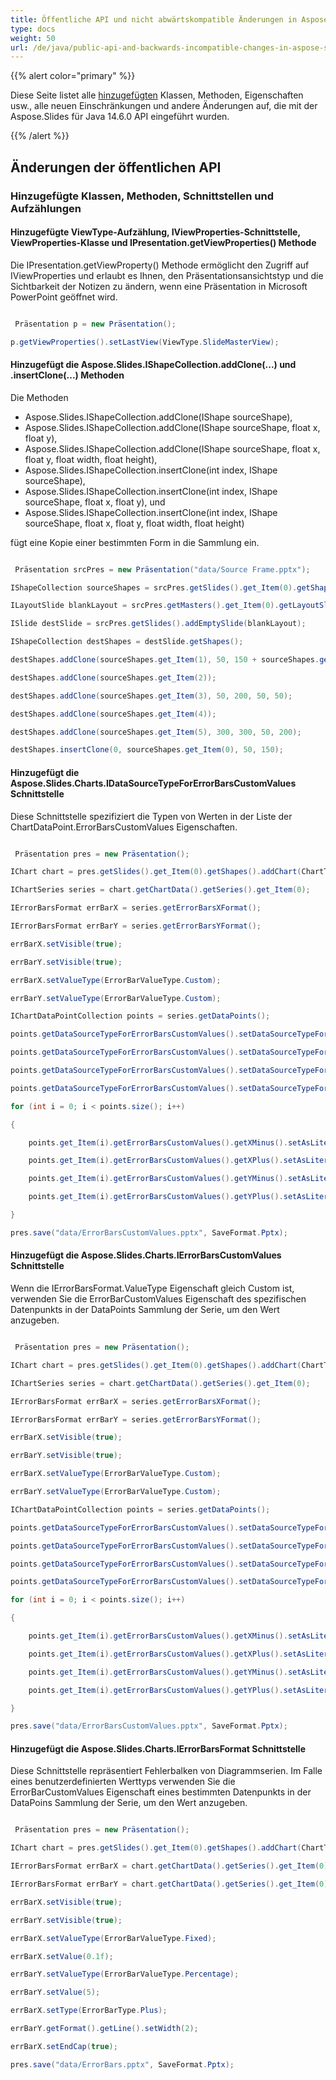 ```yaml
---
title: Öffentliche API und nicht abwärtskompatible Änderungen in Aspose.Slides für Java 14.6.0
type: docs
weight: 50
url: /de/java/public-api-and-backwards-incompatible-changes-in-aspose-slides-for-java-14-6-0/
---
```


{{% alert color="primary" %}} 

Diese Seite listet alle [hinzugefügten](/slides/de/java/public-api-and-backwards-incompatible-changes-in-aspose-slides-for-java-14-6-0/) Klassen, Methoden, Eigenschaften usw., alle neuen Einschränkungen und andere Änderungen auf, die mit der Aspose.Slides für Java 14.6.0 API eingeführt wurden.

{{% /alert %}} 
## **Änderungen der öffentlichen API**
### **Hinzugefügte Klassen, Methoden, Schnittstellen und Aufzählungen**
#### **Hinzugefügte ViewType-Aufzählung, IViewProperties-Schnittstelle, ViewProperties-Klasse und IPresentation.getViewProperties() Methode**
Die IPresentation.getViewProperty() Methode ermöglicht den Zugriff auf IViewProperties und erlaubt es Ihnen, den Präsentationsansichtstyp und die Sichtbarkeit der Notizen zu ändern, wenn eine Präsentation in Microsoft PowerPoint geöffnet wird.

``` java

 Präsentation p = new Präsentation();

p.getViewProperties().setLastView(ViewType.SlideMasterView);

```
#### **Hinzugefügt die Aspose.Slides.IShapeCollection.addClone(...) und .insertClone(...) Methoden**
Die Methoden

- Aspose.Slides.IShapeCollection.addClone(IShape sourceShape),
- Aspose.Slides.IShapeCollection.addClone(IShape sourceShape, float x, float y),
- Aspose.Slides.IShapeCollection.addClone(IShape sourceShape, float x, float y, float width, float height),
- Aspose.Slides.IShapeCollection.insertClone(int index, IShape sourceShape),
- Aspose.Slides.IShapeCollection.insertClone(int index, IShape sourceShape, float x, float y), und
- Aspose.Slides.IShapeCollection.insertClone(int index, IShape sourceShape, float x, float y, float width, float height)

fügt eine Kopie einer bestimmten Form in die Sammlung ein.

``` java

 Präsentation srcPres = new Präsentation("data/Source Frame.pptx");

IShapeCollection sourceShapes = srcPres.getSlides().get_Item(0).getShapes();

ILayoutSlide blankLayout = srcPres.getMasters().get_Item(0).getLayoutSlides().getByType(SlideLayoutType.Blank);

ISlide destSlide = srcPres.getSlides().addEmptySlide(blankLayout);

IShapeCollection destShapes = destSlide.getShapes();

destShapes.addClone(sourceShapes.get_Item(1), 50, 150 + sourceShapes.get_Item(0).getHeight());

destShapes.addClone(sourceShapes.get_Item(2));

destShapes.addClone(sourceShapes.get_Item(3), 50, 200, 50, 50);

destShapes.addClone(sourceShapes.get_Item(4));

destShapes.addClone(sourceShapes.get_Item(5), 300, 300, 50, 200);

destShapes.insertClone(0, sourceShapes.get_Item(0), 50, 150);

```
#### **Hinzugefügt die Aspose.Slides.Charts.IDataSourceTypeForErrorBarsCustomValues Schnittstelle**
Diese Schnittstelle spezifiziert die Typen von Werten in der Liste der ChartDataPoint.ErrorBarsCustomValues Eigenschaften.

``` java

 Präsentation pres = new Präsentation();

IChart chart = pres.getSlides().get_Item(0).getShapes().addChart(ChartType.Bubble, 50, 50, 400, 300, true);

IChartSeries series = chart.getChartData().getSeries().get_Item(0);

IErrorBarsFormat errBarX = series.getErrorBarsXFormat();

IErrorBarsFormat errBarY = series.getErrorBarsYFormat();

errBarX.setVisible(true);

errBarY.setVisible(true);

errBarX.setValueType(ErrorBarValueType.Custom);

errBarY.setValueType(ErrorBarValueType.Custom);

IChartDataPointCollection points = series.getDataPoints();

points.getDataSourceTypeForErrorBarsCustomValues().setDataSourceTypeForXPlusValues(DataSourceType.DoubleLiterals);

points.getDataSourceTypeForErrorBarsCustomValues().setDataSourceTypeForXMinusValues(DataSourceType.DoubleLiterals);

points.getDataSourceTypeForErrorBarsCustomValues().setDataSourceTypeForYPlusValues(DataSourceType.DoubleLiterals);

points.getDataSourceTypeForErrorBarsCustomValues().setDataSourceTypeForYMinusValues(DataSourceType.DoubleLiterals);

for (int i = 0; i < points.size(); i++)

{

    points.get_Item(i).getErrorBarsCustomValues().getXMinus().setAsLiteralDouble(i + 1);

    points.get_Item(i).getErrorBarsCustomValues().getXPlus().setAsLiteralDouble(i + 1);

    points.get_Item(i).getErrorBarsCustomValues().getYMinus().setAsLiteralDouble(i + 1);

    points.get_Item(i).getErrorBarsCustomValues().getYPlus().setAsLiteralDouble(i + 1);

}

pres.save("data/ErrorBarsCustomValues.pptx", SaveFormat.Pptx);

```
#### **Hinzugefügt die Aspose.Slides.Charts.IErrorBarsCustomValues Schnittstelle**
Wenn die IErrorBarsFormat.ValueType Eigenschaft gleich Custom ist, verwenden Sie die ErrorBarCustomValues Eigenschaft des spezifischen Datenpunkts in der DataPoints Sammlung der Serie, um den Wert anzugeben.

``` java

 Präsentation pres = new Präsentation();

IChart chart = pres.getSlides().get_Item(0).getShapes().addChart(ChartType.Bubble, 50, 50, 400, 300, true);

IChartSeries series = chart.getChartData().getSeries().get_Item(0);

IErrorBarsFormat errBarX = series.getErrorBarsXFormat();

IErrorBarsFormat errBarY = series.getErrorBarsYFormat();

errBarX.setVisible(true);

errBarY.setVisible(true);

errBarX.setValueType(ErrorBarValueType.Custom);

errBarY.setValueType(ErrorBarValueType.Custom);

IChartDataPointCollection points = series.getDataPoints();

points.getDataSourceTypeForErrorBarsCustomValues().setDataSourceTypeForXPlusValues(DataSourceType.DoubleLiterals);

points.getDataSourceTypeForErrorBarsCustomValues().setDataSourceTypeForXMinusValues(DataSourceType.DoubleLiterals);

points.getDataSourceTypeForErrorBarsCustomValues().setDataSourceTypeForYPlusValues(DataSourceType.DoubleLiterals);

points.getDataSourceTypeForErrorBarsCustomValues().setDataSourceTypeForYMinusValues(DataSourceType.DoubleLiterals);

for (int i = 0; i < points.size(); i++)

{

    points.get_Item(i).getErrorBarsCustomValues().getXMinus().setAsLiteralDouble(i + 1);

    points.get_Item(i).getErrorBarsCustomValues().getXPlus().setAsLiteralDouble(i + 1);

    points.get_Item(i).getErrorBarsCustomValues().getYMinus().setAsLiteralDouble(i + 1);

    points.get_Item(i).getErrorBarsCustomValues().getYPlus().setAsLiteralDouble(i + 1);

}

pres.save("data/ErrorBarsCustomValues.pptx", SaveFormat.Pptx);

```
#### **Hinzugefügt die Aspose.Slides.Charts.IErrorBarsFormat Schnittstelle**
Diese Schnittstelle repräsentiert Fehlerbalken von Diagrammserien.
Im Falle eines benutzerdefinierten Werttyps verwenden Sie die ErrorBarCustomValues Eigenschaft eines bestimmten Datenpunkts in der DataPoins Sammlung der Serie, um den Wert anzugeben.

``` java

 Präsentation pres = new Präsentation();

IChart chart = pres.getSlides().get_Item(0).getShapes().addChart(ChartType.Bubble, 50, 50, 400, 300, true);

IErrorBarsFormat errBarX = chart.getChartData().getSeries().get_Item(0).getErrorBarsXFormat();

IErrorBarsFormat errBarY = chart.getChartData().getSeries().get_Item(0).getErrorBarsYFormat();

errBarX.setVisible(true);

errBarY.setVisible(true);

errBarX.setValueType(ErrorBarValueType.Fixed);

errBarX.setValue(0.1f);

errBarY.setValueType(ErrorBarValueType.Percentage);

errBarY.setValue(5);

errBarX.setType(ErrorBarType.Plus);

errBarY.getFormat().getLine().setWidth(2);

errBarX.setEndCap(true);

pres.save("data/ErrorBars.pptx", SaveFormat.Pptx);

```
